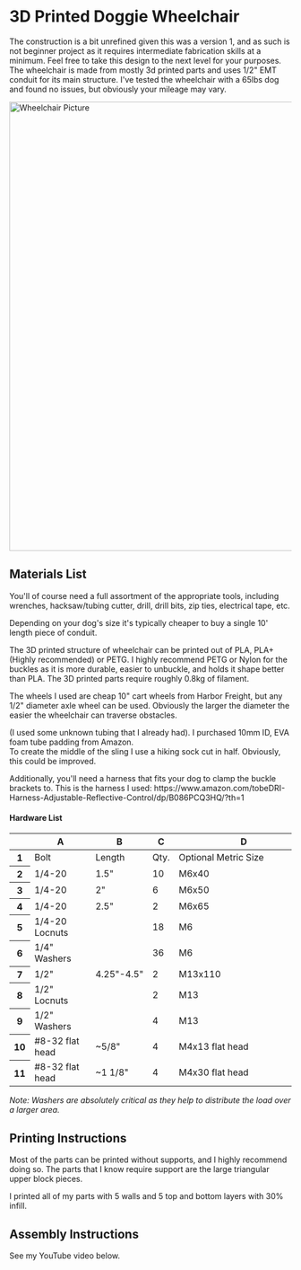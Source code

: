<h1>3D Printed Doggie Wheelchair</h1>
The construction is a bit unrefined given this was a version 1, and as such is not beginner project as it requires intermediate fabrication skills at a minimum. 
Feel free to take this design to the next level for your purposes. 
The wheelchair is made from mostly 3d printed parts and uses 1/2" EMT conduit for its main structure. I've tested the wheelchair with a 65lbs dog and found no issues, but obviously your mileage may vary. 

<img src="https://github.com/indeterminatedesign/3D-Printed-Doggie-Wheelchair/blob/main/Picture.PNG" alt="Wheelchair Picture"  width="800" 
     height="800"/>

<h2>Materials List</h2>
<p>You'll of course need a full assortment of the appropriate tools, including wrenches, hacksaw/tubing cutter, drill, drill bits, zip ties, electrical tape, etc.  </p>
<p>Depending on your dog's size it's typically cheaper to buy a single 10' length piece of conduit.  </p>

<p>The 3D printed structure of wheelchair can be printed out of PLA, PLA+ (Highly recommended) or PETG.  I highly recommend PETG or Nylon for the buckles as it is more durable, easier to unbuckle, and holds it shape better than PLA.  The 3D printed parts require roughly 0.8kg of filament.</p>

<p>The wheels I used are cheap 10" cart wheels from Harbor Freight, but any 1/2" diameter axle wheel can be used.  Obviously the larger the diameter the easier the wheelchair can traverse obstacles.</p>

(I used some unknown tubing that I already had).  I purchased 10mm ID, EVA foam tube padding from Amazon.  
To create the middle of the sling I use a hiking sock cut in half.  Obviously, this could be improved.</p>
<p>Additionally, you'll need a harness that fits your dog to clamp the buckle brackets to.  This is the harness I used: https://www.amazon.com/tobeDRI-Harness-Adjustable-Reflective-Control/dp/B086PCQ3HQ/?th=1</p>

<h4>Hardware List</h4>
<meta http-equiv="Content-Type" content="text/html; charset=utf-8"><link type="text/css" rel="stylesheet" href="resources/sheet.css" >
<div class="ritz grid-container" dir="ltr"><table class="waffle" cellspacing="0" cellpadding="0"><thead><tr><th class="row-header freezebar-origin-ltr"></th><th id="0C0" style="width:96px;" class="column-headers-background">A</th><th id="0C1" style="width:100px;" class="column-headers-background">B</th><th id="0C2" style="width:40px;" class="column-headers-background">C</th><th id="0C3" style="width:134px;" class="column-headers-background">D</th></tr></thead><tbody><tr style="height: 20px"><th id="0R0" style="height: 20px;" class="row-headers-background"><div class="row-header-wrapper" style="line-height: 20px">1</div></th><td class="s0" dir="ltr">Bolt</td><td class="s0" dir="ltr">Length</td><td class="s0" dir="ltr">Qty.</td><td class="s1 softmerge" dir="ltr"><div class="softmerge-inner" style="width:232px;left:-1px">Optional Metric Size</div></td></tr><tr style="height: 20px"><th id="0R1" style="height: 20px;" class="row-headers-background"><div class="row-header-wrapper" style="line-height: 20px">2</div></th><td class="s2" dir="ltr">1/4-20</td><td class="s2" dir="ltr">1.5&quot;</td><td class="s3" dir="ltr">10</td><td class="s4" dir="ltr">M6x40</td></tr><tr style="height: 20px"><th id="0R2" style="height: 20px;" class="row-headers-background"><div class="row-header-wrapper" style="line-height: 20px">3</div></th><td class="s5" dir="ltr">1/4-20</td><td class="s5" dir="ltr">2&quot;</td><td class="s6" dir="ltr">6</td><td class="s7" dir="ltr">M6x50</td></tr><tr style="height: 20px"><th id="0R3" style="height: 20px;" class="row-headers-background"><div class="row-header-wrapper" style="line-height: 20px">4</div></th><td class="s2" dir="ltr">1/4-20</td><td class="s2" dir="ltr">2.5&quot;</td><td class="s3" dir="ltr">2</td><td class="s4" dir="ltr">M6x65</td></tr><tr style="height: 20px"><th id="0R4" style="height: 20px;" class="row-headers-background"><div class="row-header-wrapper" style="line-height: 20px">5</div></th><td class="s5" dir="ltr">1/4-20 Locnuts</td><td class="s5"></td><td class="s6" dir="ltr">18</td><td class="s7" dir="ltr">M6</td></tr><tr style="height: 20px"><th id="0R5" style="height: 20px;" class="row-headers-background"><div class="row-header-wrapper" style="line-height: 20px">6</div></th><td class="s2" dir="ltr">1/4&quot; Washers</td><td class="s2" dir="ltr"></td><td class="s3" dir="ltr">36</td><td class="s4" dir="ltr">M6</td></tr><tr style="height: 20px"><th id="0R6" style="height: 20px;" class="row-headers-background"><div class="row-header-wrapper" style="line-height: 20px">7</div></th><td class="s5" dir="ltr">1/2&quot;</td><td class="s5" dir="ltr">4.25&quot;-4.5&quot;</td><td class="s6" dir="ltr">2</td><td class="s7" dir="ltr">M13x110</td></tr><tr style="height: 20px"><th id="0R7" style="height: 20px;" class="row-headers-background"><div class="row-header-wrapper" style="line-height: 20px">8</div></th><td class="s2" dir="ltr">1/2&quot; Locnuts</td><td class="s2"></td><td class="s3" dir="ltr">2</td><td class="s4" dir="ltr">M13</td></tr><tr style="height: 20px"><th id="0R8" style="height: 20px;" class="row-headers-background"><div class="row-header-wrapper" style="line-height: 20px">9</div></th><td class="s5" dir="ltr">1/2&quot; Washers</td><td class="s5" dir="ltr"></td><td class="s6" dir="ltr">4</td><td class="s7" dir="ltr">M13</td></tr><tr style="height: 20px"><th id="0R9" style="height: 20px;" class="row-headers-background"><div class="row-header-wrapper" style="line-height: 20px">10</div></th><td class="s2 softmerge" dir="ltr"><div class="softmerge-inner" style="width:93px;left:-1px">#8-32 flat head</div></td><td class="s2" dir="ltr">~5/8&quot;</td><td class="s3" dir="ltr">4</td><td class="s4" dir="ltr">M4x13 flat head</td></tr><tr style="height: 20px"><th id="0R10" style="height: 20px;" class="row-headers-background"><div class="row-header-wrapper" style="line-height: 20px">11</div></th><td class="s5 softmerge" dir="ltr"><div class="softmerge-inner" style="width:93px;left:-1px">#8-32 flat head</div></td><td class="s5" dir="ltr">~1 1/8&quot;</td><td class="s6" dir="ltr">4</td><td class="s7" dir="ltr">M4x30 flat head</td></tr></tbody></table></div>
<i>Note:  Washers are absolutely critical as they help to distribute the load over a larger area.</i>

<h2>Printing Instructions</h2>
<p>Most of the parts can be printed without supports, and I highly recommend doing so.  
The parts that I know require support are the large triangular upper block pieces.</p>
<p> I printed all of my parts with 5 walls and 5 top and bottom layers with 30% infill.   

<h2>Assembly Instructions</h2>
See my YouTube video below.

<p></p>
<p></p>
